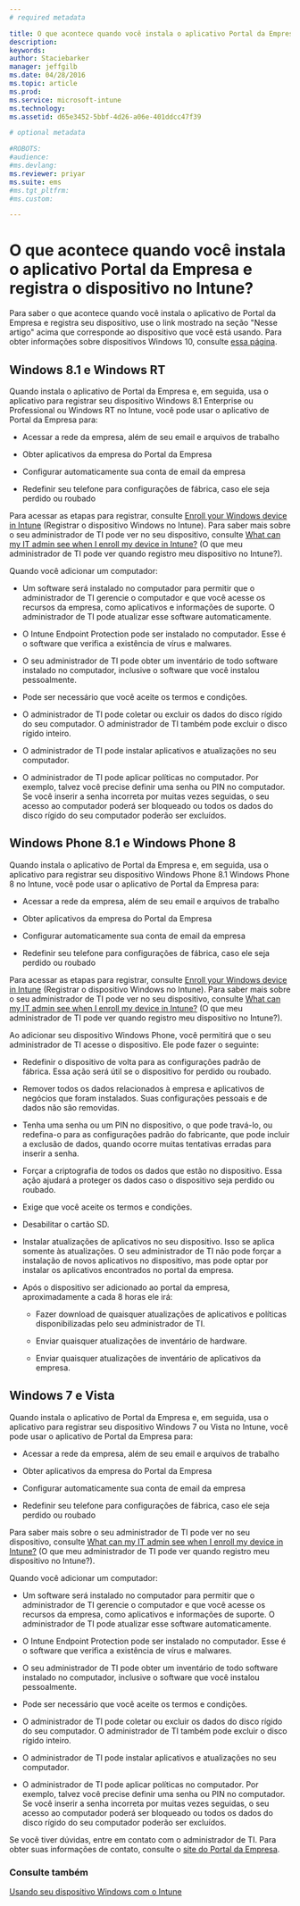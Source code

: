 ```yaml
---
# required metadata

title: O que acontece quando você instala o aplicativo Portal da Empresa e registra o dispositivo no Intune? | Microsoft Intune
description:
keywords:
author: Staciebarker
manager: jeffgilb
ms.date: 04/28/2016
ms.topic: article
ms.prod:
ms.service: microsoft-intune
ms.technology:
ms.assetid: d65e3452-5bbf-4d26-a06e-401ddcc47f39

# optional metadata

#ROBOTS:
#audience:
#ms.devlang:
ms.reviewer: priyar
ms.suite: ems
#ms.tgt_pltfrm:
#ms.custom:

---
```



# O que acontece quando você instala o aplicativo Portal da Empresa e registra o dispositivo no Intune?

Para saber o que acontece quando você instala o aplicativo de Portal da Empresa e registra seu dispositivo, use o link mostrado na seção "Nesse artigo" acima que corresponde ao dispositivo que você está usando. Para obter informações sobre dispositivos Windows 10, consulte [essa página](what-happens-if-you-install-the-company-portal-app-and-enroll-your-device-in-intune-windows10.md).

## Windows 8.1 e Windows RT
Quando instala o aplicativo de Portal da Empresa e, em seguida, usa o aplicativo para registrar seu dispositivo Windows 8.1 Enterprise ou Professional ou Windows RT no Intune, você pode usar o aplicativo de Portal da Empresa para:

-   Acessar a rede da empresa, além de seu email e arquivos de trabalho

-   Obter aplicativos da empresa do Portal da Empresa

-   Configurar automaticamente sua conta de email da empresa

-   Redefinir seu telefone para configurações de fábrica, caso ele seja perdido ou roubado

Para acessar as etapas para registrar, consulte [Enroll your Windows device in Intune](enroll-your-device-in-intune-windows.md) (Registrar o dispositivo Windows no Intune). Para saber mais sobre o seu administrador de TI pode ver no seu dispositivo, consulte [What can my IT admin see when I enroll my device in Intune?](what-can-your-it-administrator-see-when-you-enroll-your-device-in-intune-windows.md) (O que meu administrador de TI pode ver quando registro meu dispositivo no Intune?).

Quando você adicionar um computador:

-   Um software será instalado no computador para permitir que o administrador de TI gerencie o computador e que você acesse os recursos da empresa, como aplicativos e informações de suporte. O administrador de TI pode atualizar esse software automaticamente.

-   O Intune Endpoint Protection pode ser instalado no computador. Esse é o software que verifica a existência de vírus e malwares.

-   O seu administrador de TI pode obter um inventário de todo software instalado no computador, inclusive o software que você instalou pessoalmente.

-   Pode ser necessário que você aceite os termos e condições.

-   O administrador de TI pode coletar ou excluir os dados do disco rígido do seu computador. O administrador de TI também pode excluir o disco rígido inteiro.

-   O administrador de TI pode instalar aplicativos e atualizações no seu computador.

-   O administrador de TI pode aplicar políticas no computador. Por exemplo, talvez você precise definir uma senha ou PIN no computador. Se você inserir a senha incorreta por muitas vezes seguidas, o seu acesso ao computador poderá ser bloqueado ou todos os dados do disco rígido do seu computador poderão ser excluídos.

## Windows Phone 8.1 e Windows Phone 8
Quando instala o aplicativo de Portal da Empresa e, em seguida, usa o aplicativo para registrar seu dispositivo Windows Phone 8.1 Windows Phone 8 no Intune, você pode usar o aplicativo de Portal da Empresa para:

-   Acessar a rede da empresa, além de seu email e arquivos de trabalho

-   Obter aplicativos da empresa do Portal da Empresa

-   Configurar automaticamente sua conta de email da empresa

-   Redefinir seu telefone para configurações de fábrica, caso ele seja perdido ou roubado

Para acessar as etapas para registrar, consulte [Enroll your Windows device in Intune](enroll-your-device-in-intune-windows.md) (Registrar o dispositivo Windows no Intune). Para saber mais sobre o seu administrador de TI pode ver no seu dispositivo, consulte [What can my IT admin see when I enroll my device in Intune?](what-can-your-it-administrator-see-when-you-enroll-your-device-in-intune-windows.md) (O que meu administrador de TI pode ver quando registro meu dispositivo no Intune?).

Ao adicionar seu dispositivo Windows Phone, você permitirá que o seu administrador de TI acesse o dispositivo. Ele pode fazer o seguinte:

-   Redefinir o dispositivo de volta para as configurações padrão de fábrica. Essa ação será útil se o dispositivo for perdido ou roubado.

-   Remover todos os dados relacionados à empresa e aplicativos de negócios que foram instalados. Suas configurações pessoais e de dados não são removidas.

-   Tenha uma senha ou um PIN no dispositivo, o que pode travá-lo, ou redefina-o para as configurações padrão do fabricante, que pode incluir a exclusão de dados, quando ocorre muitas tentativas erradas para inserir a senha.

-   Forçar a criptografia de todos os dados que estão no dispositivo. Essa ação ajudará a proteger os dados caso o dispositivo seja perdido ou roubado.

-   Exige que você aceite os termos e condições.

-   Desabilitar o cartão SD.

-   Instalar atualizações de aplicativos no seu dispositivo. Isso se aplica somente às atualizações. O seu administrador de TI não pode forçar a instalação de novos aplicativos no dispositivo, mas pode optar por instalar os aplicativos encontrados no portal da empresa.

-   Após o dispositivo ser adicionado ao portal da empresa, aproximadamente a cada 8 horas ele irá:

    -   Fazer download de quaisquer atualizações de aplicativos e políticas disponibilizadas pelo seu administrador de TI.

    -   Enviar quaisquer atualizações de inventário de hardware.

    -   Enviar quaisquer atualizações de inventário de aplicativos da empresa.

## Windows 7 e Vista
Quando instala o aplicativo de Portal da Empresa e, em seguida, usa o aplicativo para registrar seu dispositivo Windows 7 ou Vista no Intune, você pode usar o aplicativo de Portal da Empresa para:

-   Acessar a rede da empresa, além de seu email e arquivos de trabalho

-   Obter aplicativos da empresa do Portal da Empresa

-   Configurar automaticamente sua conta de email da empresa

-   Redefinir seu telefone para configurações de fábrica, caso ele seja perdido ou roubado

Para saber mais sobre o seu administrador de TI pode ver no seu dispositivo, consulte [What can my IT admin see when I enroll my device in Intune?](what-can-your-it-administrator-see-when-you-enroll-your-device-in-intune-windows.md) (O que meu administrador de TI pode ver quando registro meu dispositivo no Intune?).

Quando você adicionar um computador:

-   Um software será instalado no computador para permitir que o administrador de TI gerencie o computador e que você acesse os recursos da empresa, como aplicativos e informações de suporte. O administrador de TI pode atualizar esse software automaticamente.

-   O Intune Endpoint Protection pode ser instalado no computador. Esse é o software que verifica a existência de vírus e malwares.

-   O seu administrador de TI pode obter um inventário de todo software instalado no computador, inclusive o software que você instalou pessoalmente.

-   Pode ser necessário que você aceite os termos e condições.

-   O administrador de TI pode coletar ou excluir os dados do disco rígido do seu computador. O administrador de TI também pode excluir o disco rígido inteiro.

-   O administrador de TI pode instalar aplicativos e atualizações no seu computador.

-   O administrador de TI pode aplicar políticas no computador. Por exemplo, talvez você precise definir uma senha ou PIN no computador. Se você inserir a senha incorreta por muitas vezes seguidas, o seu acesso ao computador poderá ser bloqueado ou todos os dados do disco rígido do seu computador poderão ser excluídos.

Se você tiver dúvidas, entre em contato com o administrador de TI. Para obter suas informações de contato, consulte o [site do Portal da Empresa](http://portal.manage.microsoft.com).

### Consulte também
[Usando seu dispositivo Windows com o Intune](using-your-windows-device-with-intune.md)


<!--HONumber=Jun16_HO2-->


